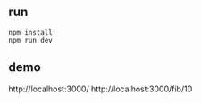 ## run

```
npm install
npm run dev
```

## demo
http://localhost:3000/
http://localhost:3000/fib/10
